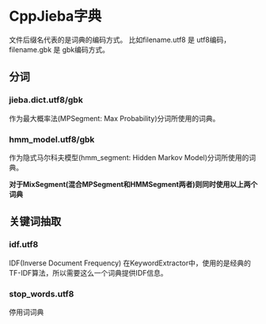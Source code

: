 # CppJieba字典

文件后缀名代表的是词典的编码方式。
比如filename.utf8 是 utf8编码，filename.gbk 是 gbk编码方式。


## 分词

### jieba.dict.utf8/gbk

作为最大概率法(MPSegment: Max Probability)分词所使用的词典。

### hmm_model.utf8/gbk

作为隐式马尔科夫模型(hmm_segment: Hidden Markov Model)分词所使用的词典。

__对于MixSegment(混合MPSegment和HMMSegment两者)则同时使用以上两个词典__


## 关键词抽取

### idf.utf8

IDF(Inverse Document Frequency)
在KeywordExtractor中，使用的是经典的TF-IDF算法，所以需要这么一个词典提供IDF信息。

### stop_words.utf8

停用词词典



